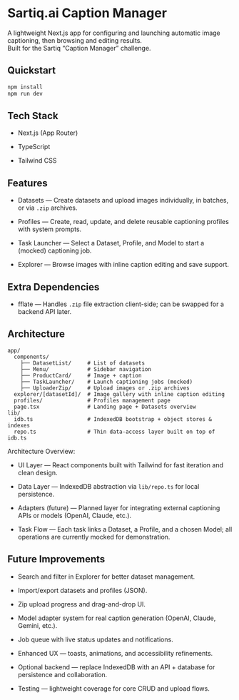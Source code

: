 # Sartiq.ai Caption Manager

A lightweight Next.js app for configuring and launching automatic image captioning, then browsing and editing results.  
Built for the Sartiq “Caption Manager” challenge.

## Quickstart

```bash
npm install
npm run dev
```



## Tech Stack

- Next.js (App Router)
    
- TypeScript
    
- Tailwind CSS



## Features

- Datasets — Create datasets and upload images individually, in batches, or via `.zip` archives.
    
- Profiles — Create, read, update, and delete reusable captioning profiles with system prompts.
    
- Task Launcher — Select a Dataset, Profile, and Model to start a (mocked) captioning job.
    
- Explorer — Browse images with inline caption editing and save support.
    


## Extra Dependencies

- fflate — Handles `.zip` file extraction client-side; can be swapped for a backend API later.



## Architecture

```
app/
  components/
    ├── DatasetList/     # List of datasets
    ├── Menu/            # Sidebar navigation
    ├── ProductCard/     # Image + caption
    ├── TaskLauncher/    # Launch captioning jobs (mocked)
    ├── UploaderZip/     # Upload images or .zip archives
  explorer/[datasetId]/  # Image gallery with inline caption editing
  profiles/              # Profiles management page
  page.tsx               # Landing page + Datasets overview
lib/
  idb.ts                 # IndexedDB bootstrap + object stores & indexes
  repo.ts                # Thin data-access layer built on top of idb.ts
```

Architecture Overview:

- UI Layer — React components built with Tailwind for fast iteration and clean design.
    
- Data Layer — IndexedDB abstraction via `lib/repo.ts` for local persistence.
    
- Adapters (future) — Planned layer for integrating external captioning APIs or models (OpenAI, Claude, etc.).
    
- Task Flow — Each task links a Dataset, a Profile, and a chosen Model; all operations are currently mocked for demonstration.



## Future Improvements

- Search and filter in Explorer for better dataset management.
	
- Import/export datasets and profiles (JSON).
	
- Zip upload progress and drag-and-drop UI.
    
- Model adapter system for real caption generation (OpenAI, Claude, Gemini, etc.).
    
- Job queue with live status updates and notifications.
    
- Enhanced UX — toasts, animations, and accessibility refinements.
    
- Optional backend — replace IndexedDB with an API + database for persistence and collaboration.
    
- Testing — lightweight coverage for core CRUD and upload flows.
    